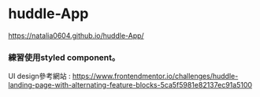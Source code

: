 # huddle-App
https://natalia0604.github.io/huddle-App/
### 練習使用styled component。
UI design參考網站 : https://www.frontendmentor.io/challenges/huddle-landing-page-with-alternating-feature-blocks-5ca5f5981e82137ec91a5100
